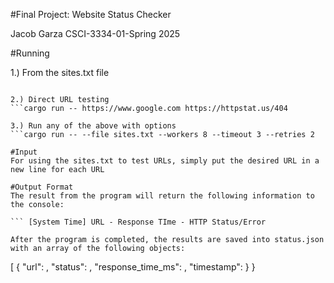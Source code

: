 #Final Project: Website Status Checker

Jacob Garza
CSCI-3334-01-Spring 2025

#Running

1.) From the sites.txt file
```cargo run -- --file sites.txt

2.) Direct URL testing
```cargo run -- https://www.google.com https://httpstat.us/404

3.) Run any of the above with options
```cargo run -- --file sites.txt --workers 8 --timeout 3 --retries 2

#Input
For using the sites.txt to test URLs, simply put the desired URL in a new line for each URL

#Output Format
The result from the program will return the following information to the console:

``` [System Time] URL - Response TIme - HTTP Status/Error

After the program is completed, the results are saved into status.json with an array of the following objects:

```
[
  {
    "url": ,
    "status": ,
    "response_time_ms": ,
    "timestamp":
  }
}
```
